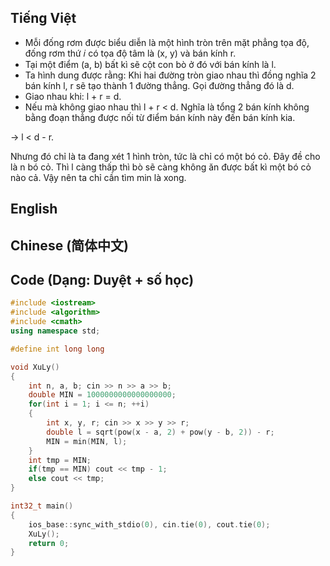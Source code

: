## Tiếng Việt

- Mỗi đống rơm được biểu diễn là một hình tròn trên mặt phẳng tọa độ, đống rơm thứ 𝑖 có tọa độ tâm là (x, y) và bán kính r.
- Tại một điểm (a, b) bất kì sẽ cột con bò ở đó với bán kính là l.
- Ta hình dung được rằng: Khi hai đường tròn giao nhau thì đồng nghĩa 2 bán kính l, r sẽ tạo thành 1 đường thẳng. Gọi đường thẳng đó là d.
- Giao nhau khi: l + r = d.
- Nếu mà không giao nhau thì l + r < d. Nghĩa là tổng 2 bán kính không bằng đoạn thẳng được nối từ điểm bán kính này đến bán kính kia.

-> l < d - r.

Nhưng đó chỉ là ta đang xét 1 hình tròn, tức là chỉ có một bó cỏ. Đây đề cho là n bó cỏ. Thì l càng thấp thì bò sẽ càng không ăn được bất
kì một bó cỏ nào cả. Vậy nên ta chỉ cần tìm min là xong.

## English



## Chinese (简体中文)



## Code (Dạng: Duyệt + số học)

```cpp
#include <iostream>
#include <algorithm>
#include <cmath>
using namespace std;

#define int long long

void XuLy()
{
    int n, a, b; cin >> n >> a >> b;
    double MIN = 1000000000000000000;
    for(int i = 1; i <= n; ++i)
    {
        int x, y, r; cin >> x >> y >> r;
        double l = sqrt(pow(x - a, 2) + pow(y - b, 2)) - r;
        MIN = min(MIN, l);
    }
    int tmp = MIN;
    if(tmp == MIN) cout << tmp - 1;
    else cout << tmp;
}

int32_t main()
{
    ios_base::sync_with_stdio(0), cin.tie(0), cout.tie(0);
    XuLy();
    return 0;
}

```
